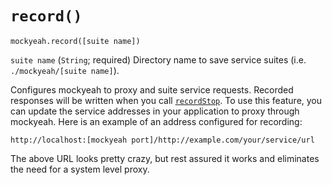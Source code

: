 # `record()`

`mockyeah.record([suite name])`

`suite name` (`String`; required) Directory name to save service suites
(i.e. `./mockyeah/[suite name]`).

Configures mockyeah to proxy and suite service requests. Recorded responses
will be written when you call [`recordStop`](./recordStop.md).
To use this feature, you can update the service addresses in your application
to proxy through mockyeah. Here is an example of an address configured for recording:

```
http://localhost:[mockyeah port]/http://example.com/your/service/url
```

The above URL looks pretty crazy, but rest assured it works and eliminates the need for a system level proxy.
